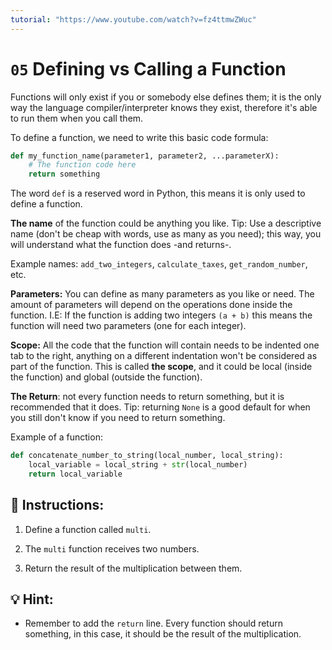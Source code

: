 ```yaml
---
tutorial: "https://www.youtube.com/watch?v=fz4ttmwZWuc"
---
```


# `05` Defining vs Calling a Function

Functions will only exist if you or somebody else defines them; it is the only way the language compiler/interpreter knows they exist, therefore it's able to run them when you call them.

To define a function, we need to write this basic code formula:

```python
def my_function_name(parameter1, parameter2, ...parameterX):
    # The function code here
    return something
```

The word `def` is a reserved word in Python, this means it is only used to define a function.

**The name** of the function could be anything you like. Tip: Use a descriptive name (don't be cheap with words, use as many as you need); this way, you will understand what the function does -and returns-.

Example names: `add_two_integers`, `calculate_taxes`, `get_random_number`, etc.

**Parameters:** You can define as many parameters as you like or need. The amount of parameters will depend on the operations done inside the function. I.E: If the function is adding two integers `(a + b)` this means the function will need two parameters (one for each integer).

**Scope:** All the code that the function will contain needs to be indented one tab to the right, anything on a different indentation won't be considered as part of the function. This is called **the scope**, and it could be local (inside the function) and global (outside the function).

**The Return**: not every function needs to return something, but it is recommended that it does. Tip: returning `None` is a good default for when you still don't know if you need to return something.

Example of a function:

```python
def concatenate_number_to_string(local_number, local_string):
    local_variable = local_string + str(local_number)
    return local_variable
```


## 📝 Instructions:

1. Define a function called `multi`.

2. The `multi` function receives two numbers.

3. Return the result of the multiplication between them.

## 💡 Hint:

+ Remember to add the `return` line. Every function should return something, in this case, it should be the result of the multiplication.
